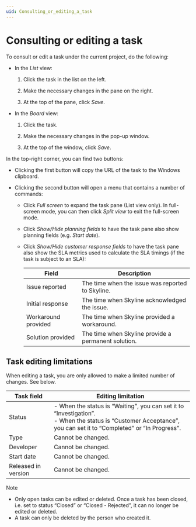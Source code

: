 ```yaml
---
uid: Consulting_or_editing_a_task
---
```


# Consulting or editing a task

To consult or edit a task under the current project, do the following:

- In the *List* view:

  1. Click the task in the list on the left.

  1. Make the necessary changes in the pane on the right.

  1. At the top of the pane, click *Save*.

- In the *Board* view:

  1. Click the task.

  1. Make the necessary changes in the pop-up window.

  1. At the top of the window, click *Save*.

In the top-right corner, you can find two buttons:

- Clicking the first button will copy the URL of the task to the Windows clipboard.

- Clicking the second button will open a menu that contains a number of commands:

  - Click *Full screen* to expand the task pane (List view only). In full-screen mode, you can then click *Split view* to exit the full-screen mode.

  - Click *Show/Hide planning fields* to have the task pane also show planning fields (e.g. *Start date*).

  - Click *Show/Hide customer response fields* to have the task pane also show the SLA metrics used to calculate the SLA timings (if the task is subject to an SLA):

    | Field | Description  |
    |--|--|
    | Issue reported | The time when the issue was reported to Skyline. |
    | Initial response | The time when Skyline acknowledged the issue. |
    | Workaround provided | The time when Skyline provided a workaround. |
    | Solution provided | The time when Skyline provide a permanent solution. |

## Task editing limitations

When editing a task, you are only allowed to make a limited number of changes. See below.

| Task field | Editing limitation |
|--|--|
| Status | \-  When the status is “Waiting”, you can set it to “Investigation”.<br> -  When the status is “Customer Acceptance”, you can set it to “Completed” or “In Progress”. |
| Type | Cannot be changed. |
| Developer | Cannot be changed. |
| Start date | Cannot be changed. |
| Released in version | Cannot be changed. |

> [!NOTE]
>
> - Only open tasks can be edited or deleted. Once a task has been closed, i.e. set to status “Closed” or “Closed - Rejected”, it can no longer be edited or deleted.
> - A task can only be deleted by the person who created it.
